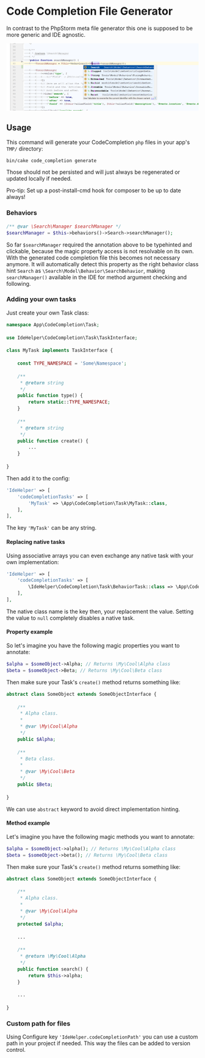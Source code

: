 #  Code Completion File Generator

In contrast to the PhpStorm meta file generator this one is supposed to be more generic and IDE agnostic.

![Behavior Code Completion](img/code_completion.png)

## Usage
This command will generate your CodeCompletion `php` files in your app's `TMP/` directory:
```
bin/cake code_completion generate
```

Those should not be persisted and will just always be regenerated or updated locally if needed.

Pro-tip: Set up a post-install-cmd hook for composer to be up to date always!

### Behaviors
```php
/** @var \Search\Manager $searchManager */
$searchManager = $this->behaviors()->Search->searchManager();
```
So far `$searchManager` required the annotation above to be typehinted and clickable, because the magic property access is not resolvable on its own.
With the generated code completion file this becomes not necessary anymore.
It will automatically detect this property as the right behavior class hint `Search` as `\Search\Model\Behavior\SearchBehavior`, making
`searchManager()` available in the IDE for method argument checking and following.


### Adding your own tasks
Just create your own Task class:
```php
namespace App\CodeCompletion\Task;

use IdeHelper\CodeCompletion\Task\TaskInterface;

class MyTask implements TaskInterface {

    const TYPE_NAMESPACE = 'Some\Namespace';

    /**
     * @return string
     */
    public function type() {
        return static::TYPE_NAMESPACE;
    }

    /**
     * @return string
     */
    public function create() {
        ...
    }

}
```

Then add it to the config:
```php
'IdeHelper' => [
    'codeCompletionTasks' => [
        'MyTask' => \App\CodeCompletion\Task\MyTask::class,
    ],
],
```
The key `'MyTask'` can be any string.

#### Replacing native tasks
Using associative arrays you can even exchange any native task with your own implementation:
```php
'IdeHelper' => [
    'codeCompletionTasks' => [
        \IdeHelper\CodeCompletion\Task\BehaviorTask::class => \App\CodeCompletion\Task\MyEnhancedBehaviorTask::class,
    ],
],
```
The native class name is the key then, your replacement the value.
Setting the value to `null` completely disables a native task.

#### Property example
So let's imagine you have the following magic properties you want to annotate:
```php
$alpha = $someObject->Alpha; // Returns \My\Cool\Alpha class
$beta = $someObject->Beta; // Returns \My\Cool\Beta class
```
Then make sure your Task's `create()` method returns something like:
```php
abstract class SomeObject extends SomeObjectInterface {

    /**
     * Alpha class.
     *
     * @var \My\Cool\Alpha
     */
    public $Alpha;

    /**
     * Beta class.
     *
     * @var \My\Cool\Beta
     */
    public $Beta;

}
```

We can use `abstract` keyword to avoid direct implementation hinting.

#### Method example
Let's imagine you have the following magic methods you want to annotate:
```php
$alpha = $someObject->alpha(); // Returns \My\Cool\Alpha class
$beta = $someObject->beta(); // Returns \My\Cool\Beta class
```
Then make sure your Task's `create()` method returns something like:
```php
abstract class SomeObject extends SomeObjectInterface {

    /**
     * Alpha class.
     *
     * @var \My\Cool\Alpha
     */
    protected $alpha;

    ...

    /**
     * @return \My\Cool\Alpha
     */
    public function search() {
        return $this->alpha;
    }

    ...

}
```

### Custom path for files

Using Configure key `'IdeHelper.codeCompletionPath'` you can use a custom path in your project if needed.
This way the files can be added to version control.

